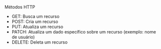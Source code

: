 
Métodos HTTP

- GET: Busca um recurso
- POST: Cria um recurso
- PUT: Atualiza um recurso
- PATCH: Atualiza um dado específico sobre um recurso (exemplo: nome de usuário)
- DELETE: Deleta um recurso